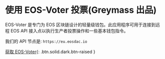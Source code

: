 **使用 EOS-Voter** 投票(Greymass 出品)
===

EOS-Voter 是专门为 EOS 区块链设计的轻量级钱包。此应用程序可用于连接到远程 EOS API 接入点以执行生产者投票操作和一些基本钱包指令。

我们的 API 节点是: `https://eu.eosdac.io`

[获取 EOS-Voter](https://github.com/greymass/eos-voter#readme){: .btn.solid.dark.btn-raised }